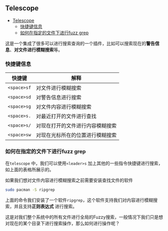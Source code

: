 ## Telescope

   * [Telescope](#telescope)
      * [快捷键信息](#快捷键信息)
      * [如何在指定的文件下进行fuzz grep](#如何在指定的文件下进行fuzz-grep)

这是一个集成了很多可以进行搜索查询的一个插件，比如可以搜索现在的**警告信息**、**对文件进行模糊搜索**等。

### 快捷键信息

| 快捷键      | 解释                             |
|-------------|----------------------------------|
| `<space>sf` | 对文件进行模糊搜索               |
| `<space>sd` | 对警告信息进行搜索               |
| `<space>sg` | 对文件内容进行模糊搜索           |
| `<space>s.` | 对最近打开的文件进行查找         |
| `<space>s/` | 对现在打开的文件进行内容模糊搜索 |
| `<space>sw` | 对现在光标所在的位置进行模糊搜索 |

### 如何在指定的文件下进行fuzz grep
在`telescope` 中，我们可以使用`<leader>s` 加上其他的一些指令快捷键进行搜索，如上面的表格所展示的。

如果我们想对文件内容进行模糊搜索之前需要安装查找文件的软件
```bash
sudo pacman -S ripgrep
```

上面的命令我们安装了一个软件`ripgrep`，这个软件支持我们对内容进行模糊搜索，并且支持**正则表达式** 进行搜索。

这是对我们整个系统中的所有文件进行全局的Fuzzy搜索，一般情况下我们只是想对现在的某个目录下进行搜索操作，那么如何进行操作呢？





